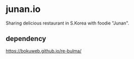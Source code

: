 # junan.io

Sharing delicious restaurant in S.Korea with foodie "Junan".

## dependency

https://bokuweb.github.io/re-bulma/
